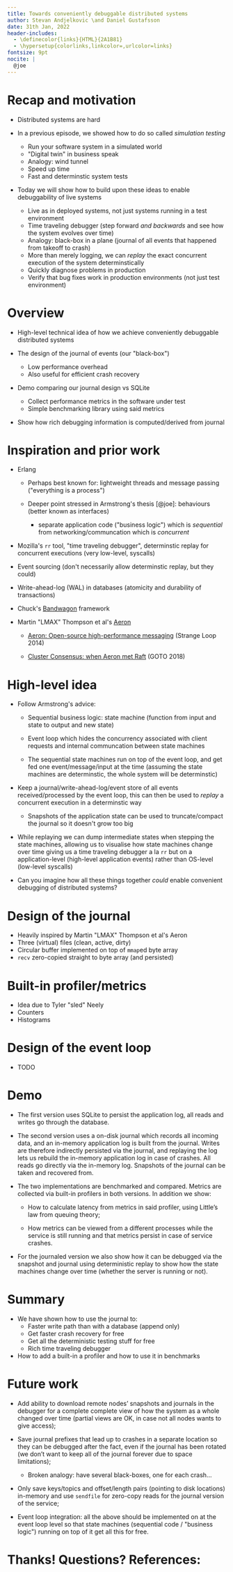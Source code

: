 ```yaml
---
title: Towards conveniently debuggable distributed systems
author: Stevan Andjelkovic \and Daniel Gustafsson
date: 31th Jan, 2022
header-includes:
  - \definecolor{links}{HTML}{2A1B81}
  - \hypersetup{colorlinks,linkcolor=,urlcolor=links}
fontsize: 9pt
nocite: |
  @joe
---
```


# Recap and motivation

* Distributed systems are hard

* In a previous episode, we showed how to do so called *simulation testing*
  - Run your software system in a simulated world
  - "Digital twin" in business speak
  - Analogy: wind tunnel
  - Speed up time
  - Fast and determinstic system tests

* Today we will show how to build upon these ideas to enable debuggability of live systems
  - Live as in deployed systems, not just systems running in a test environment
  - Time traveling debugger (step forward *and backwards* and see how the system
    evolves over time)
  - Analogy: black-box in a plane (journal of all events that happened from
    takeoff to crash)
  - More than merely logging, we can *replay* the exact concurrent execution of
    the system determinstically
  - Quickly diagnose problems in production
  - Verify that bug fixes work in production environments (not just test environment)

# Overview

* High-level technical idea of how we achieve conveniently debuggable distributed systems

* The design of the journal of events (our "black-box")
  - Low performance overhead
  - Also useful for efficient crash recovery

* Demo comparing our journal design vs SQLite
  - Collect performance metrics in the software under test
  - Simple benchmarking library using said metrics

* Show how rich debugging information is computed/derived from journal

# Inspiration and prior work

* Erlang
  - Perhaps best known for: lightweight threads and message passing ("everything
    is a process")
  - Deeper point stressed in Armstrong's thesis [@joe]: behaviours (better known
    as interfaces)

    + separate application code ("business logic") which is *sequential* from
      networking/communcation which is *concurrent*

* Mozilla's `rr` tool, "time traveling debugger", determinstic replay for
  concurrent executions (very low-level, syscalls)

* Event sourcing (don't necessarily allow determinstic replay, but they could)

* Write-ahead-log (WAL) in databases (atomicity and durability of transactions)

* Chuck's [Bandwagon](https://github.com/ocheret/readyposition) framework

* Martin "LMAX" Thompson et al's [Aeron](https://github.com/real-logic/aeron)

  - [Aeron: Open-source high-performance
    messaging](https://www.youtube.com/watch?v=tM4YskS94b0) (Strange Loop 2014)

  - [Cluster Consensus: when Aeron met
    Raft](https://www.youtube.com/watch?v=GFfLCGW_5-w) (GOTO 2018)

# High-level idea

* Follow Armstrong's advice:

  - Sequential business logic: state machine (function from input and state to
    output and new state)

  - Event loop which hides the concurrency associated with client requests and
    internal communcation between state machines

  - The sequential state machines run on top of the event loop, and get fed one
    event/message/input at the time (assuming the state machines are
    determinstic, the whole system will be determinstic)

* Keep a journal/write-ahead-log/event store of all events received/processed by
  the event loop, this can then be used to *replay* a concurrent execution in a
  determinstic way
  - Snapshots of the application state can be used to truncate/compact the
    journal so it doesn't grow too big

* While replaying we can dump intermediate states when stepping the state
  machines, allowing us to visualise how state machines change over time giving
  us a time traveling debugger a la `rr` but on a application-level (high-level
  application events) rather than OS-level (low-level syscalls)

* Can you imagine how all these things together *could* enable convenient
  debugging of distributed systems?

# Design of the journal

* Heavily inspired by Martin "LMAX" Thompson et al's Aeron
* Three (virtual) files (clean, active, dirty)
* Circular buffer implemented on top of `mmap`ed byte array
* `recv` zero-copied straight to byte array (and persisted)

# Built-in profiler/metrics

* Idea due to Tyler "sled" Neely
* Counters
* Histograms

# Design of the event loop

* TODO

# Demo

* The first version uses SQLite to persist the application log, all reads and
  writes go through the database.

* The second version uses a on-disk journal which records all incoming data, and
  an in-memory application log is built from the journal. Writes are therefore
  indirectly persisted via the journal, and replaying the log lets us rebuild
  the in-memory application log in case of crashes. All reads go directly via
  the in-memory log. Snapshots of the journal can be taken and recovered from.

* The two implementations are benchmarked and compared. Metrics are collected
  via built-in profilers in both versions. In addition we show:

  - How to calculate latency from metrics in said profiler, using Little’s law
    from queuing theory;

  - How metrics can be viewed from a different processes while the service is
    still running and that metrics persist in case of service crashes.

* For the journaled version we also show how it can be debugged via the snapshot
  and journal using deterministic replay to show how the state machines change
  over time (whether the server is running or not).

# Summary

* We have shown how to use the journal to:
  - Faster write path than with a database (append only)
  - Get faster crash recovery for free
  - Get all the deterministic testing stuff for free
  - Rich time traveling debugger
* How to add a built-in a profiler and how to use it in benchmarks


# Future work

* Add ability to download remote nodes’ snapshots and journals in the debugger
  for a complete complete view of how the system as a whole changed over time
  (partial views are OK, in case not all nodes wants to give access);

* Save journal prefixes that lead up to crashes in a separate location so they
  can be debugged after the fact, even if the journal has been rotated (we don’t
  want to keep all of the journal forever due to space limitations);
  - Broken analogy: have several black-boxes, one for each crash...

* Only save keys/topics and offset/length pairs (pointing to disk locations)
  in-memory and use `sendfile` for zero-copy reads for the journal version of the
  service;

* Event loop integration: all the above should be implemented on at the event
  loop level so that state machines (sequential code / "business logic") running
  on top of it get all this for free.

# Thanks! Questions? References:
